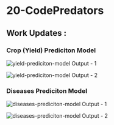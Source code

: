 # **20-CodePredators**

## Work Updates :

### Crop (Yield) Prediciton Model
![yield-prediciton-model Output - 1](https://res.cloudinary.com/devdemo/image/upload/v1665141769/VCET%20Hack/Screenshot_1066_vccysl.png)

![yield-prediciton-model Output - 2](https://res.cloudinary.com/devdemo/image/upload/v1665141769/VCET%20Hack/Screenshot_1067_fw6815.png)

### Diseases Prediciton Model
![diseases-prediciton-model Output - 1](https://res.cloudinary.com/devdemo/image/upload/v1665142410/VCET%20Hack/1_v7encb.jpg)

![diseases-prediciton-model Output - 2](https://res.cloudinary.com/devdemo/image/upload/v1665142411/VCET%20Hack/2_mk0le7.jpg)



